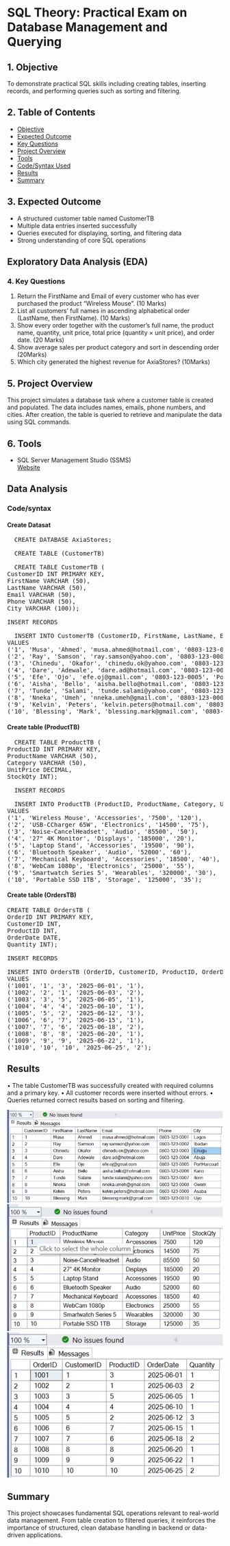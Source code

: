 # SQL Theory: Practical Exam on Database Management and Querying



 ## 1. Objective  
To demonstrate practical SQL skills including creating tables, inserting records, and performing queries such as sorting and filtering.



## 2. Table of Contents  
- [Objective](#1-objective)  
- [Expected Outcome](#3-expected-outcome)  
- [Key Questions](#4-key-questions)  
- [Project Overview](#5-project-overview)  
- [Tools](#6-tools)  
- [Code/Syntax Used](#7-codesyntax-used)  
- [Results](#8-results)    
- [Summary](#10-summary)



## 3. Expected Outcome  
- A structured customer table named CustomerTB  
- Multiple data entries inserted successfully  
- Queries executed for displaying, sorting, and filtering data  
- Strong understanding of core SQL operations


## Exploratory Data Analysis (EDA)


### 4. Key Questions  
1. Return the FirstName and Email of every customer who has ever purchased the product 
“Wireless Mouse”. (10 Marks) 
2. List all customers’ full names in ascending alphabetical order (LastName, then 
FirstName). (10 Marks) 
3. Show every order together with the customer’s full name, the product name, quantity, 
unit price, total price (quantity × unit price), and order date. (20 Marks) 
4. Show average sales per product category and sort in descending order (20Marks) 
5. Which city generated the highest revenue for AxiaStores? (10Marks)



## 5. Project Overview  
This project simulates a database task where a customer table is created and populated. The data includes names, emails, phone numbers, and cities. After creation, the table is queried to retrieve and manipulate the data using SQL commands.




## 6. Tools  
- SQL Server Management Studio (SSMS)  
[Website](https://office.com)




## Data Analysis

### Code/syntax
 #### Create Datasat

<pre>
  CREATE DATABASE AxiaStores;

  CREATE TABLE (CustomerTB)

  CREATE TABLE CustomerTB (
CustomerID INT PRIMARY KEY,
FirstName VARCHAR (50),
LastName VARCHAR (50),
Email VARCHAR (50),
Phone VARCHAR (50),
City VARCHAR (100));

INSERT RECORDS 

  INSERT INTO CustomerTB (CustomerID, FirstName, LastName, Email, Phone, City)
VALUES
('1', 'Musa', 'Ahmed', 'musa.ahmed@hotmail.com', '0803‐123‐0001', 'Lagos'),
('2', 'Ray', 'Samson', 'ray.samson@yahoo.com', '0803‐123‐0002', 'Ibadan'),
('3', 'Chinedu', 'Okafor', 'chinedu.ok@yahoo.com', '0803‐123‐0003', 'Enugu'),
('4', 'Dare', 'Adewale', 'dare.ad@hotmail.com', '0803‐123‐0004', 'Abuja'),
('5', 'Efe', 'Ojo', 'efe.oj@gmail.com', '0803‐123‐0005', 'PortHarcourt'),
('6', 'Aisha', 'Bello', 'aisha.bello@hotmail.com', '0803‐123‐0006', 'Kano'),
('7', 'Tunde', 'Salami', 'tunde.salami@yahoo.com', '0803‐123‐0007', 'Ilorin'),
('8', 'Nneka', 'Umeh', 'nneka.umeh@gmail.com', '0803‐123‐0008', 'Owerri'),
('9', 'Kelvin', 'Peters', 'kelvin.peters@hotmail.com', '0803‐123‐0009', 'Asaba'),
('10', 'Blessing', 'Mark', 'blessing.mark@gmail.com', '0803‐123‐0010', 'Uyo'); </pre>


#### Create table (ProductTB)

<pre>
  CREATE TABLE ProductTB (
ProductID INT PRIMARY KEY,
ProductName VARCHAR (50),
Category VARCHAR (50),
UnitPrice DECIMAL,
StockQty INT);

  INSERT RECORDS

  INSERT INTO ProductTB (ProductID, ProductName, Category, UnitPrice, StockQty)
VALUES
('1', 'Wireless Mouse', 'Accessories', '7500', '120'),
('2', 'USB‐CCharger 65W', 'Electronics', '14500', '75'),
('3', 'Noise‐CancelHeadset', 'Audio', '85500', '50'),
('4', '27" 4K Monitor', 'Displays', '185000', '20'),
('5', 'Laptop Stand', 'Accessories', '19500', '90'),
('6', 'Bluetooth Speaker', 'Audio', '52000', '60'),
('7', 'Mechanical Keyboard', 'Accessories', '18500', '40'),
('8', 'WebCam 1080p', 'Electronics', '25000', '55'),
('9', 'Smartwatch Series 5', 'Wearables', '320000', '30'),
('10', 'Portable SSD 1TB', 'Storage', '125000', '35'); </pre>



#### Create table (OrdersTB)  


<pre>
CREATE TABLE OrdersTB (
OrderID INT PRIMARY KEY,
CustomerID INT,
ProductID INT,
OrderDate DATE,
Quantity INT);

INSERT RECORDS 

INSERT INTO OrdersTB (OrderID, CustomerID, ProductID, OrderDate, Quantity)
VALUES
('1001', '1', '3', '2025‐06‐01', '1'),
('1002', '2', '1', '2025‐06‐03', '2'),
('1003', '3', '5', '2025‐06‐05', '1'),
('1004', '4', '4', '2025‐06‐10', '1'),
('1005', '5', '2', '2025‐06‐12', '3'),
('1006', '6', '7', '2025‐06‐15', '1'),
('1007', '7', '6', '2025‐06‐18', '2'),
('1008', '8', '8', '2025‐06‐20', '1'),
('1009', '9', '9', '2025‐06‐22', '1'),
('1010', '10', '10', '2025‐06‐25', '2'); </pre>



## Results
•	The table CustomerTB was successfully created with required columns and a primary key.
	•	All customer records were inserted without errors.
	•	Queries returned correct results based on sorting and filtering.

![image alt](https://github.com/Oluwato12-TB/SQL-Exam_Project/blob/main/CostumerTB.png)
![image alt](https://github.com/Oluwato12-TB/SQL-Exam_Project/blob/main/ProductTB.png)
![image alt](https://github.com/Oluwato12-TB/SQL-Exam_Project/blob/main/OrdersTB.png)



## Summary
This project showcases fundamental SQL operations relevant to real-world data management. From table creation to filtered queries, it reinforces the importance of structured, clean database handling in backend or data-driven applications.

